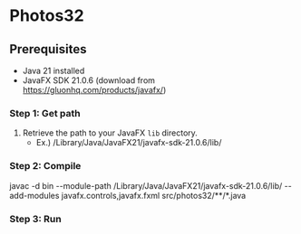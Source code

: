 # Photos32

## Prerequisites
- Java 21 installed
- JavaFX SDK 21.0.6 (download from https://gluonhq.com/products/javafx/)

### Step 1: Get path

1. Retrieve the path to your JavaFX `lib` directory.
   - Ex.) /Library/Java/JavaFX21/javafx-sdk-21.0.6/lib/

### Step 2: Compile

javac -d bin --module-path /Library/Java/JavaFX21/javafx-sdk-21.0.6/lib/ --add-modules javafx.controls,javafx.fxml src/photos32/**/*.java

### Step 3: Run


